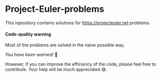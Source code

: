 # Project-Euler-problems
This repository contains solutions for https://projecteuler.net problems.

#### Code-quality warning
Most of the problems are solved in the naive possible way.

*You have been warned!* :grimacing:

However, if you can improve the efficiency of the code, please feel free to contribute. Your help will be much appreciated :smile:.

